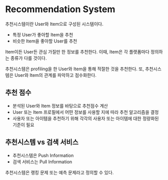 # Recommendation System

추천시스템이란 User와 Item으로 구성된 시스템이다.

- 특정 User가 좋아할 Item을 추천
- 비슷한 Item을 좋아할 User를 추천

Item이든 User든 관심 가질만 한 정보를 추천한다.
이때, Item은 각 플랫폼마다 정의하는 종류가 다를 것이다.

추천시스템은 profiling을 한 User와 Item을 통해 적절한 것을 추천한다.
또, 추천시스템은 User와 Item의 관계를 파악하고 점수화한다.

## 추천 점수

- 분석된 User와 Item 정보를 바탕으로 추천점수 계산
- User 또는 Item 프로필에서 어떤 정보를 사용할 지에 따라 추천 알고리즘을 결정
- 사용자 또는 아이템을 추천하기 위해 각각의 사용자 또는 아이템에 대한 정량화된 기준이 필요

## 추천시스템 vs 검색 서비스

- 추천시스템은 Push Information
- 검색 서비스는 Pull Information

추천시스템은 랭킹 문제 또는 예측 문제라고 정의할 수 있다.

